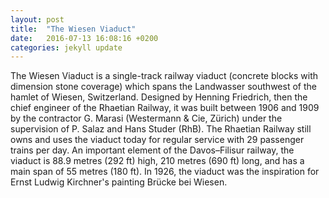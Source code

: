 ```yaml
---
layout: post
title:  "The Wiesen Viaduct"
date:   2016-07-13 16:08:16 +0200
categories: jekyll update
---
```

The Wiesen Viaduct is a single-track railway viaduct (concrete blocks with dimension stone coverage) which spans the Landwasser southwest of the hamlet of Wiesen, Switzerland. Designed by Henning Friedrich, then the chief engineer of the Rhaetian Railway, it was built between 1906 and 1909 by the contractor G. Marasi (Westermann & Cie, Zürich) under the supervision of P. Salaz and Hans Studer (RhB). The Rhaetian Railway still owns and uses the viaduct today for regular service with 29 passenger trains per day. An important element of the Davos–Filisur railway, the viaduct is 88.9 metres (292 ft) high, 210 metres (690 ft) long, and has a main span of 55 metres (180 ft). In 1926, the viaduct was the inspiration for Ernst Ludwig Kirchner's painting Brücke bei Wiesen.

